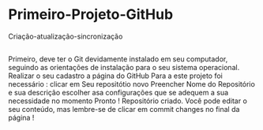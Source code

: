 # Primeiro-Projeto-GitHub
Criação-atualização-sincronização
## 
Primeiro, deve ter o Git devidamente instalado em seu computador, seguindo as orientações de instalação para o seu sistema operacional. Realizar o seu cadastro a página do GitHub Para a este projeto foi necessário : clicar em Seu repositótio novo Preencher Nome do Repositório e sua descrição escolher asa configurações que se adequem a sua necessidade no momento Pronto ! Repositório criado. Você pode editar o seu conteúdo, mas lembre-se de clicar em commit changes no final da página !
